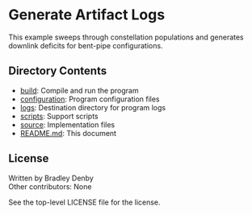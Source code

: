 # Generate Artifact Logs

This example sweeps through constellation populations and generates downlink
deficits for bent-pipe configurations.

## Directory Contents

* [build](build/README.md): Compile and run the program
* [configuration](configuration/README.md): Program configuration files
* [logs](logs/README.md): Destination directory for program logs
* [scripts](scripts/README.md): Support scripts
* [source](source/bent-pipe.cpp): Implementation files
* [README.md](README.md): This document

## License

Written by Bradley Denby  
Other contributors: None

See the top-level LICENSE file for the license.
